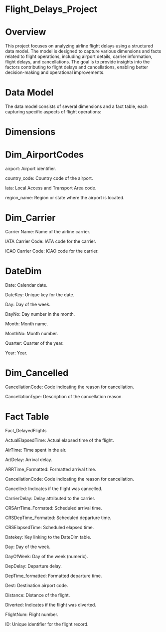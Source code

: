 # Flight_Delays_Project
# Overview
This project focuses on analyzing airline flight delays using a structured data model. The model is designed to capture various dimensions and facts related to flight operations, including airport details, carrier information, flight delays, and cancellations. The goal is to provide insights into the factors contributing to flight delays and cancellations, enabling better decision-making and operational improvements.

# Data Model
The data model consists of several dimensions and a fact table, each capturing specific aspects of flight operations:

# Dimensions
# Dim_AirportCodes

airport: Airport identifier.

country_code: Country code of the airport.

 lata: Local Access and Transport Area code.

 region_name: Region or state where the airport is located.

# Dim_Carrier

Carrier Name: Name of the airline carrier.

IATA Carrier Code: IATA code for the carrier.

ICAO Carrier Code: ICAO code for the carrier.

# DateDim

Date: Calendar date.

DateKey: Unique key for the date.

Day: Day of the week.

DayNo: Day number in the month.

Month: Month name.

MonthNo: Month number.

Quarter: Quarter of the year.

Year: Year.

# Dim_Cancelled

CancellationCode: Code indicating the reason for cancellation.

CancellationType: Description of the cancellation reason.

# Fact Table
Fact_DelayedFlights

ActualElapsedTime: Actual elapsed time of the flight.

AirTime: Time spent in the air.

Ar/Delay: Arrival delay.

ARRTime_Formatted: Formatted arrival time.

CancellationCode: Code indicating the reason for cancellation.

Cancelled: Indicates if the flight was cancelled.

CarrierDelay: Delay attributed to the carrier.

CRSArrTime_Formated: Scheduled arrival time.

CRSDepTime_Formated: Scheduled departure time.

CRSElapsedTime: Scheduled elapsed time.

Datekey: Key linking to the DateDim table.

Day: Day of the week.

DayOfWeek: Day of the week (numeric).

DepDelay: Departure delay.

DepTime_formatted: Formatted departure time.

Dest: Destination airport code.

Distance: Distance of the flight.

Diverted: Indicates if the flight was diverted.

FlightNum: Flight number.

ID: Unique identifier for the flight record.
